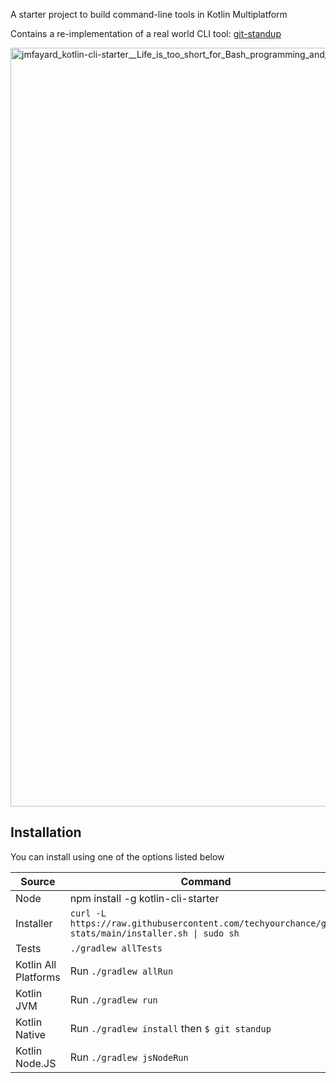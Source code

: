 <!-- 
CUSTOMIZE ME : delete alll the README except the paragraph "Installation"
In the paragraph installation, make sure to customize the URL of installer.sh
-->

A starter project to build command-line tools in Kotlin Multiplatform

Contains a re-implementation of a real world CLI tool: [git-standup](https://github.com/kamranahmedse/git-standup)

<img width="1214" alt="jmfayard_kotlin-cli-starter__Life_is_too_short_for_Bash_programming_and_Telegram_and_GitHub_Desktop" src="https://user-images.githubusercontent.com/459464/117193054-b40e9200-ade2-11eb-86a8-ad65a45a82da.png">

## Installation

You can install using one of the options listed below

| Source | Command |
| --- | --- |
| Node | npm install -g kotlin-cli-starter 
| Installer | `curl -L https://raw.githubusercontent.com/techyourchance/git-stats/main/installer.sh \| sudo sh` |
| Tests | `./gradlew allTests` |
| Kotlin All Platforms | Run `./gradlew allRun` |
| Kotlin JVM | Run `./gradlew run` |
| Kotlin Native | Run `./gradlew install` then `$ git standup` |
| Kotlin Node.JS | Run `./gradlew jsNodeRun` |
 